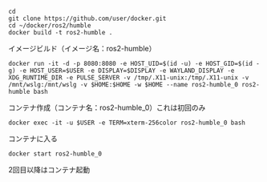 ```
cd
git clone https://github.com/user/docker.git
cd ~/docker/ros2/humble
docker build -t ros2-humble .
```
イメージビルド（イメージ名：ros2-humble）

```
docker run -it -d -p 8080:8080 -e HOST_UID=$(id -u) -e HOST_GID=$(id -g) -e HOST_USER=$USER -e DISPLAY=$DISPLAY -e WAYLAND_DISPLAY -e XDG_RUNTIME_DIR -e PULSE_SERVER -v /tmp/.X11-unix:/tmp/.X11-unix -v /mnt/wslg:/mnt/wslg -v $HOME:$HOME -w $HOME --name ros2-humble_0 ros2-humble bash
```
コンテナ作成（コンテナ名：ros2-humble_0）これは初回のみ

```
docker exec -it -u $USER -e TERM=xterm-256color ros2-humble_0 bash
```
コンテナに入る

```
docker start ros2-humble_0
```
2回目以降はコンテナ起動
